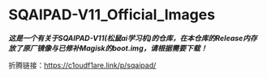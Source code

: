 # SQAIPAD-V11_Official_Images

***这是一个有关于SQAIPAD-V11(松鼠ai学习机)的仓库，在本仓库的Release内存放了原厂镜像与已修补Magisk的boot.img，请根据需要下载！***

折腾链接：<https://c1oudf1are.link/p/sqaipad/>
